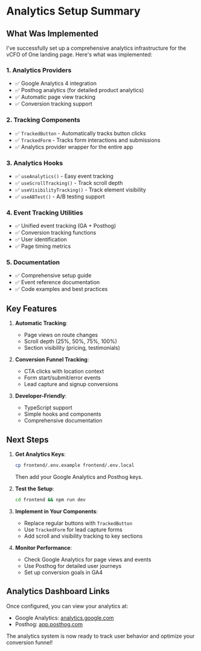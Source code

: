 # Analytics Setup Summary

## What Was Implemented

I've successfully set up a comprehensive analytics infrastructure for the vCFO of One landing page. Here's what was implemented:

### 1. **Analytics Providers**
- ✅ Google Analytics 4 integration
- ✅ Posthog analytics (for detailed product analytics)
- ✅ Automatic page view tracking
- ✅ Conversion tracking support

### 2. **Tracking Components**
- ✅ `TrackedButton` - Automatically tracks button clicks
- ✅ `TrackedForm` - Tracks form interactions and submissions
- ✅ Analytics provider wrapper for the entire app

### 3. **Analytics Hooks**
- ✅ `useAnalytics()` - Easy event tracking
- ✅ `useScrollTracking()` - Track scroll depth
- ✅ `useVisibilityTracking()` - Track element visibility
- ✅ `useABTest()` - A/B testing support

### 4. **Event Tracking Utilities**
- ✅ Unified event tracking (GA + Posthog)
- ✅ Conversion tracking functions
- ✅ User identification
- ✅ Page timing metrics

### 5. **Documentation**
- ✅ Comprehensive setup guide
- ✅ Event reference documentation
- ✅ Code examples and best practices

## Key Features

1. **Automatic Tracking**:
   - Page views on route changes
   - Scroll depth (25%, 50%, 75%, 100%)
   - Section visibility (pricing, testimonials)

2. **Conversion Funnel Tracking**:
   - CTA clicks with location context
   - Form start/submit/error events
   - Lead capture and signup conversions

3. **Developer-Friendly**:
   - TypeScript support
   - Simple hooks and components
   - Comprehensive documentation

## Next Steps

1. **Get Analytics Keys**:
   ```bash
   cp frontend/.env.example frontend/.env.local
   ```
   Then add your Google Analytics and Posthog keys.

2. **Test the Setup**:
   ```bash
   cd frontend && npm run dev
   ```

3. **Implement in Your Components**:
   - Replace regular buttons with `TrackedButton`
   - Use `TrackedForm` for lead capture forms
   - Add scroll and visibility tracking to key sections

4. **Monitor Performance**:
   - Check Google Analytics for page views and events
   - Use Posthog for detailed user journeys
   - Set up conversion goals in GA4

## Analytics Dashboard Links

Once configured, you can view your analytics at:
- Google Analytics: [analytics.google.com](https://analytics.google.com)
- Posthog: [app.posthog.com](https://app.posthog.com)

The analytics system is now ready to track user behavior and optimize your conversion funnel!